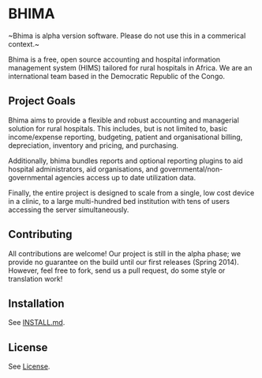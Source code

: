BHIMA
=================

~Bhima is alpha version software.  Please do not use this in a commerical context.~

Bhima is a free, open source accounting and hospital information management system 
(HIMS) tailored for rural hospitals in Africa.  We are an international team
based in the Democratic Republic of the Congo.

Project Goals
--------------------

Bhima aims to provide a flexible and robust accounting and managerial solution
for rural hospitals.  This includes, but is not limited to, basic income/expense
reporting, budgeting, patient and organisational billing, depreciation,
inventory and pricing, and purchasing. 

Additionally, bhima bundles reports and optional reporting plugins to aid 
hospital administrators, aid organisations, and governmental/non-governmental 
agencies access up to date utilization data.

Finally, the entire project is designed to scale from a single, low cost device
in a clinic, to a large multi-hundred bed institution with tens of users 
accessing the server simultaneously.

Contributing
---------------
All contributions are welcome!  Our project is still in the alpha phase; we provide no guarantee on the
build until our first releases (Spring 2014).  However, feel free to fork, send us a pull request, do some
style or translation work!

Installation
-------------------
See [INSTALL.md](./docs/INSTALL.md).

License
---------------
See [License](./docs/LICENSE.md).
